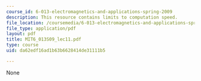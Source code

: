 ```yaml
---
course_id: 6-013-electromagnetics-and-applications-spring-2009
description: This resource contains limits to computation speed.
file_location: /coursemedia/6-013-electromagnetics-and-applications-spring-2009/da62edf16ad1b63b6628414de31111b5_MIT6_013S09_lec11.pdf
file_type: application/pdf
layout: pdf
title: MIT6_013S09_lec11.pdf
type: course
uid: da62edf16ad1b63b6628414de31111b5

---
```

None